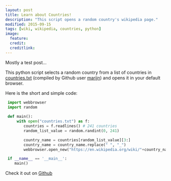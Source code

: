 ```yaml
---
layout: post
title: Learn about Countries!
description: "This script opens a random country's wikipedia page."
modified: 2015-09-15
tags: [wiki, wikipedia, countries, python]
image:
  feature:
  credit:
  creditlink: 
---
```

Mostly a test post...

This python script selects a random country from a list of countries in [countries.txt](https://gist.github.com/marijn/396531#file-countries-txt) (compiled by Github user [marijn](https://github.com/marijn)) and opens it in your default browser.

Here is the short and simple code:

```Python
 import webbrowser
 import random
 
 def main():
	 with open("countries.txt") as f:
		countries = f.readlines() # 241 countries
		random_list_value = random.randint(0, 241)

		country_name = countries[random_list_value][3:]
		country_name = country_name.replace(" ", "_")
		webbrowser.open_new("https://en.wikipedia.org/wiki/"+country_name)

 if __name__ == '__main__':
	main()
```

Check it out on [Github](https://github.com/simonkiley/random-wiki-countries)




